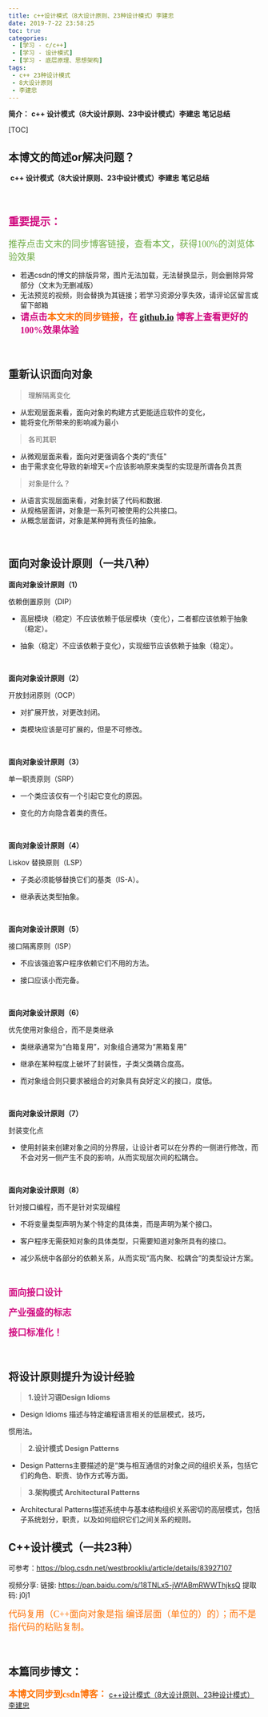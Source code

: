 ```yaml
---
title: c++设计模式（8大设计原则、23种设计模式）李建忠
date: 2019-7-22 23:58:25
toc: true
categories: 
 - [学习 - c/c++]
 - [学习 - 设计模式]
 - [学习 - 底层原理、思想架构]
tags: 
 - c++ 23种设计模式
 - 8大设计原则
 - 李建忠
---
```




**简介：**  **c++ 设计模式（8大设计原则、23中设计模式）李建忠**  **笔记总结** 

<!-- more -->

[TOC]

## 本博文的简述or解决问题？

​		**c++ 设计模式（8大设计原则、23中设计模式）李建忠**  **笔记总结** 

<br>

## <font color=#D0087E  face="幼圆">重要提示：</font>

<font color=#70AD47 size=4 face="幼圆">推荐点击文末的同步博客链接，查看本文，获得100%的浏览体验效果</font>

- 若遇csdn的博文的排版异常，图片无法加载，无法替换显示，则会删除异常部分（文末为无删减版）
- 无法预览的视频，则会替换为其链接；若学习资源分享失效，请评论区留言或留下邮箱
- <font color=#D0087E  size=4 face="幼圆">**请点击<font color=#FE7207  size=4 face="幼圆">本文末的同步链接</font>，在 [github.io](https://touwoyimuli.github.io/) 博客上查看更好的100%效果体验**</font> 

<br>

## 重新认识面向对象

> 理解隔离变化

- 从宏观层面来看，面向对象的构建方式更能适应软件的变化，
- 能将变化所带来的影响减为最小

> 各司其职

- 从微观层面来看，面向对更强调各个类的“责任"
- 由于需求变化导致的新增天=个应该影响原来类型的实现是所谓各负其责

> 对象是什么？

- 从语言实现层面来看，对象封装了代码和数据.
- 从规格层面讲，对象是一系列可被使用的公共接口。
- 从概念层面讲，对象是某种拥有责任的抽象。

<br>

## 面向对象设计原则（一共八种）

**面向对象设计原则（1）**

依赖倒置原则（DIP）

- 高层模块（稳定）不应该依赖于低层模块（变化），二者都应该依赖于抽象（稳定）。

- 抽象（稳定）不应该依赖于变化），实现细节应该依赖于抽象（稳定）。

 <br>

**面向对象设计原则（2）**

开放封闭原则（OCP）

- 对扩展开放，对更改封闭。

- 类模块应该是可扩展的，但是不可修改。

 <br>

**面向对象设计原则（3）**

单一职责原则（SRP）

- 一个类应该仅有一个引起它变化的原因。

- 变化的方向隐含着类的责任。

 <br>

**面向对象设计原则（4）**

Liskov 替换原则（LSP）

- 子类必须能够替换它们的基类（IS-A）。

- 继承表达类型抽象。

 <br>

**面向对象设计原则（5）**

接口隔离原则（ISP）

- 不应该强迫客户程序依赖它们不用的方法。

- 接口应该小而完备。

 <br>

**面向对象设计原则（6）**

优先使用对象组合，而不是类继承

- 类继承通常为“白箱复用”，对象组合通常为“黑箱复用”

- 继承在某种程度上破坏了封装性，子类父类耦合度高。

- 而对象组合则只要求被组合的对象具有良好定义的接口，度低。

 <br>

**面向对象设计原则（7）**

封装变化点

- 使用封装来创建对象之间的分界层，让设计者可以在分界的一侧进行修改，而不会对另一侧产生不良的影响，从而实现层次间的松耦合。

 <br>

 **面向对象设计原则（8）**

针对接口编程，而不是针对实现编程

- 不将变量类型声明为某个特定的具体类，而是声明为某个接口。

- 客户程序无需获知对象的具体类型，只需要知道对象所具有的接口。

- 减少系统中各部分的依赖关系，从而实现“高内聚、松耦合”的类型设计方案。

 <br>

<font color=#D0087E size=4 face="幼圆">**面向接口设计**</font> 

<font color=#D0087E size=4 face="幼圆">**产业强盛的标志**</font> 

<font color=#D0087E size=4 face="幼圆">**接口标准化！**</font> 

<br>

## 将设计原则提升为设计经验

> **1.设计习语Design Idioms**

- Design Idioms 描述与特定编程语言相关的低层模式，技巧，

惯用法。

> **2.设计模式 Design Patterns**

- Design Patterns主要描述的是“类与相互通信的对象之间的组织关系，包括它们的角色、职责、协作方式等方面。

> **3.架构模式 Architectural Patterns**

- Architectural Patterns描述系统中与基本结构组织关系密切的高层模式，包括子系统划分，职责，以及如何组织它们之间关系的规则。



## C++设计模式（一共23种）

可参考：<https://blog.csdn.net/westbrookliu/article/details/83927107>

视频分享: 链接: https://pan.baidu.com/s/18TNLx5-jWfABmRWWThjksQ 提取码: j0j1



<font color=#FE7207  size=4 face="幼圆">代码复用（C++面向对象是指 编译层面（单位的）的）；而不是指代码的粘贴复制。 </font> 

<br>

## 本篇同步博文：

<font color=#FE7207  size=4 face="幼圆">**本博文同步到csdn博客：**</font> [c++设计模式（8大设计原则、23种设计模式）李建忠](https://blog.csdn.net/qq_33154343/article/details/96919800#_158)

